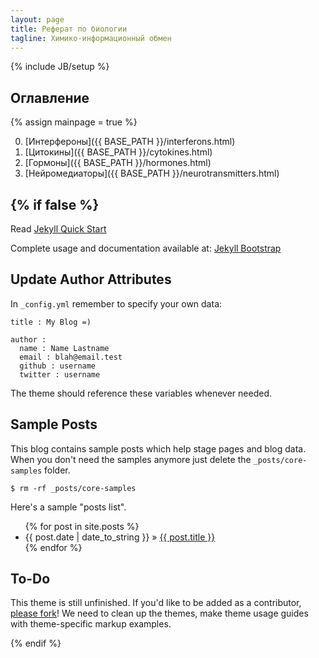 ```yaml
---
layout: page
title: Реферат по биологии
tagline: Химико-информационный обмен
---
```

{% include JB/setup %}

## Оглавление

{% assign mainpage = true %}

<!---[Тестовая страница]({{ BASE_PATH }}/test.html)-->

0. [Интерфероны]({{ BASE_PATH }}/interferons.html)
0. [Цитокины]({{ BASE_PATH }}/cytokines.html)
0. [Гормоны]({{ BASE_PATH }}/hormones.html)
0. [Нейромедиаторы]({{ BASE_PATH }}/neurotransmitters.html)

{% if false %}
----------------------------------------

Read [Jekyll Quick Start](http://jekyllbootstrap.com/usage/jekyll-quick-start.html)

Complete usage and documentation available at: [Jekyll Bootstrap](http://jekyllbootstrap.com)

## Update Author Attributes

In `_config.yml` remember to specify your own data:

    title : My Blog =)

    author :
      name : Name Lastname
      email : blah@email.test
      github : username
      twitter : username

The theme should reference these variables whenever needed.

## Sample Posts

This blog contains sample posts which help stage pages and blog data.
When you don't need the samples anymore just delete the `_posts/core-samples` folder.

    $ rm -rf _posts/core-samples

Here's a sample "posts list".

<ul class="posts">
  {% for post in site.posts %}
    <li><span>{{ post.date | date_to_string }}</span> &raquo; <a href="{{ BASE_PATH }}{{ post.url }}">{{ post.title }}</a></li>
  {% endfor %}
</ul>

## To-Do

This theme is still unfinished. If you'd like to be added as a contributor, [please fork](http://github.com/plusjade/jekyll-bootstrap)!
We need to clean up the themes, make theme usage guides with theme-specific markup examples.

{% endif %}
